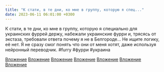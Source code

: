 ```yaml
---
title: "К стати, в те дни, ко мне в группу, которую я спец..."
date: 2023-06-11 06:01:00 +0300
---
```


К стати, в те дни, ко мне в группу, которую я специально для украинских фуррей держу, набежали украинские фурри и, трясясь от экстаза, требовали ответа почему я не в Белгороде...
Не ищите логику, её нет. Я не сразу смог понять что они от меня хотят, даже используя нейронный переводчик.
#furry #фурри #украина


[Вложение](/assets/vk_photos/2/xRvLIsX65Vw.jpg)
[Вложение](/assets/vk_photos/2/zeExLBuHfr4.jpg)
[Вложение](/assets/vk_photos/2/y50tHlE9sAM.jpg)
[Вложение](/assets/vk_photos/3/lggZy2lkJWo.jpg)
[Вложение](/assets/vk_photos/3/ulXCSfjbiTQ.jpg)
[Вложение](/assets/vk_photos/2/R83i7DUDmo0.jpg)
[Вложение](/assets/vk_photos/3/Mwj1umYmUh4.jpg)
